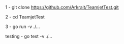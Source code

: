 1 - git clone https://github.com/Arkrait/TeamjetTest.git

2 - cd TeamjetTest

3 - go run -v ./...

testing - go test -v ./...